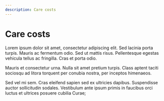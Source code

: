 ```yaml
---
description: Care costs
---
```


# Care costs

Lorem ipsum dolor sit amet, consectetur adipiscing elit. Sed lacinia porta turpis. Mauris ac fermentum odio. Sed ut mattis risus. Pellentesque egestas vehicula tellus ac fringilla. Cras et porta odio.

Mauris et consectetur urna. Nulla sit amet pretium turpis. Class aptent taciti sociosqu ad litora torquent per conubia nostra, per inceptos himenaeos.

Sed vel mi sem. Cras eleifend sapien sed ex ultricies dapibus. Suspendisse auctor sollicitudin sodales. Vestibulum ante ipsum primis in faucibus orci luctus et ultrices posuere cubilia Curae;
